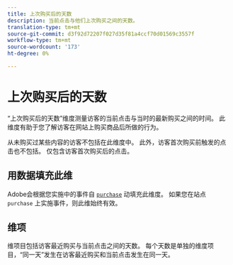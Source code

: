 ```yaml
---
title: 上次购买后的天数
description: 当前点击与他们上次购买之间的天数。
translation-type: tm+mt
source-git-commit: d3f92d72207f027d35f81a4ccf70d01569c3557f
workflow-type: tm+mt
source-wordcount: '173'
ht-degree: 0%

---
```



# 上次购买后的天数

“上次购买后的天数”维度测量访客的当前点击与当时的最新购买之间的时间。 此维度有助于您了解访客在网站上购买商品后所做的行为。

从未购买过某些内容的访客不包括在此维度中。 此外，访客首次购买前触发的点击也不包括。 仅包含访客首次购买后的点击。

## 用数据填充此维

Adobe会根据您实施中的事件自 [`purchase`](/help/implement/vars/page-vars/events/event-purchase.md) 动填充此维度。 如果您在站点 `purchase` 上实施事件，则此维始终有效。

## 维项

维项目包括访客最近购买与当前点击之间的天数。 每个天数是单独的维度项目，“同一天”发生在访客最近购买和当前点击发生在同一天。
